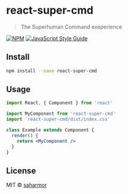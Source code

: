 # react-super-cmd

> The Superhuman Command exeperience

[![NPM](https://img.shields.io/npm/v/react-super-cmd.svg)](https://www.npmjs.com/package/react-super-cmd) [![JavaScript Style Guide](https://img.shields.io/badge/code_style-standard-brightgreen.svg)](https://standardjs.com)

## Install

```bash
npm install --save react-super-cmd
```

## Usage

```jsx
import React, { Component } from 'react'

import MyComponent from 'react-super-cmd'
import 'react-super-cmd/dist/index.css'

class Example extends Component {
  render() {
    return <MyComponent />
  }
}
```

## License

MIT © [saharmor](https://github.com/saharmor)
